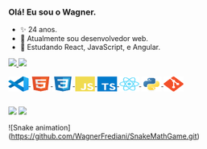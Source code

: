 ### Olá! Eu sou o Wagner.
- ✨ 24 anos.
- 🎇 Atualmente sou desenvolvedor web.
- 🌱 Estudando React, JavaScript, e Angular.

 <div>
  <a href="https://github.com/WagnerFrediani">
  <img height="180em" src="https://github-readme-stats.vercel.app/api?username=WagnerFrediani&show_icons=true&theme=dracula&include_all_commits=true&count_private=true"/>
  <img height="180em" src="https://github-readme-stats.vercel.app/api/top-langs/?username=Wagner&layout=compact&langs_count=7&theme=dracula"/>
</div>
  
 <div style="display: inline_block"><br>
   <img align="center" alt="Logo VsCode" height="30" width="40" src="https://raw.githubusercontent.com/devicons/devicon/master/icons/vscode/vscode-original.svg">
  <img align="center" alt="Logo HTML" height="30" width="40" src="https://raw.githubusercontent.com/devicons/devicon/master/icons/html5/html5-original.svg">
  <img align="center" alt="Logo CSS" height="30" width="40" src="https://raw.githubusercontent.com/devicons/devicon/master/icons/css3/css3-original.svg">
  <img align="center" alt="Logo Javascript" height="30" width="40" src="https://raw.githubusercontent.com/devicons/devicon/master/icons/javascript/javascript-plain.svg">
  <img align="center" alt="Logo Typescript" height="30" width="40" src="https://raw.githubusercontent.com/devicons/devicon/master/icons/typescript/typescript-plain.svg">
  <img align="center" alt="Logo React" height="30" width="40" src="https://raw.githubusercontent.com/devicons/devicon/master/icons/react/react-original.svg">  
  <img align="center" alt="Logo Python" height="30" width="40" src="https://raw.githubusercontent.com/devicons/devicon/master/icons/python/python-original.svg">
  <img align="center" alt="Logo Git" height="30" width="40" src="https://raw.githubusercontent.com/devicons/devicon/master/icons/git/git-original.svg"> 
  
   
  
  
</div>
  
  ##
<div> 
  
  <a href = "mailto:wfrediane@gmail.omc"><img src="https://img.shields.io/badge/-Gmail-%23333?style=for-the-badge&logo=gmail&logoColor=white" target="_blank"></a>
  <a href="https://www.linkedin.com/in/wagner-frediani-050b06335/" target="_blank"><img src="https://img.shields.io/badge/-LinkedIn-%230077B5?style=for-the-badge&logo=linkedin&logoColor=white" target="_blank"></a> 
 
  ![Snake animation] (https://github.com/WagnerFrediani/SnakeMathGame.git)
 
</div>
